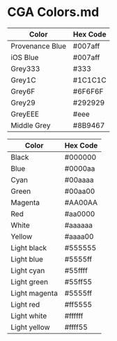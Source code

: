 # CGA Colors.md

| Color | Hex Code |
| --- | --- |
| Provenance Blue | #007aff |
| iOS Blue | #007aff |
| Grey333 | #333 |
| Grey1C | #1C1C1C |
| Grey6F | #6F6F6F |
| Grey29 | #292929 |
| GreyEEE | #eee |
| Middle Grey | #8B9467 |

| Color | Hex Code |
| --- | --- |
| Black | #000000 |
| Blue | #0000aa |
| Cyan | #00aaaa |
| Green | #00aa00  |
| Magenta | #AA00AA |
| Red | #aa0000 |
| White | #aaaaaa |
| Yellow | #aaaa00 |
| Light black | #555555 |
| Light blue | #5555ff |
| Light cyan | #55ffff |
| Light green | #55ff55 |
| Light magenta | #5555ff |
| Light red | #ff5555 |
| Light white | #ffffff |
| Light yellow | #ffff55 |

